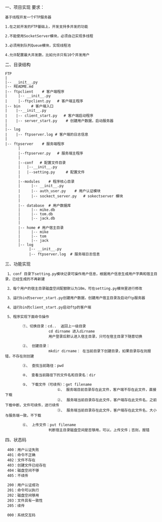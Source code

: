 一、项目实现
  要求：

    基于线程开发一个FTP服务器

    1.在之前开发的FTP基础上，开发支持多并发的功能

    2.不能使用SocketServer模块，必须自己实现多线程

    3.必须用到队列Queue模块，实现线程池

    4.允许配置最大并发数，比如允许只有10个并发用户

 二、目录结构

    FTP
    |
    |-- __init__.py
    |-- README.md
    |-- ftpclient    # 客户端程序
    |     |-- __init__.py
    |     |--ftpclient.py   # 客户端主程序
    |-- bin     # 客户端入口
    |    |--__init__.py
    |    |-- client_start.py   # 客户端启动程序
    |    |-- server_start.py    # 创建用户数据，启动服务器
    |
    |-- log
    |    |-- ftpserver.log # 客户端的日志信息
    |
    |-- ftpserver    # 服务端程序
          |
          |--ftpserver.py   # 服务端主程序
          |
          |--conf   # 配置文件目录
          |   |--__init__.py
          |   |--setting.py     # 配置文件
          |
          |--modules    # 程序核心目录
          |     |-- __init__.py
          |     |-- auth_user.py    # 用户认证模块
          |     |-- sockect_server.py   # sokectserver 模块
          |
          |-- database  # 用户数据库
          |     |-- mike.db
          |     |-- tom.db
          |     |-- jack.db
          |
          |-- home # 用户宿主目录
          |     |-- mike
          |     |-- tom
          |     |-- jack
          |-- log
               |-- __init__.py
               |-- ftpserver.log  # 服务端日志信息

 三、功能实现

     1、conf 目录下setting.py模块记录可操作用户信息，根据用户信息生成用户字典和宿主目录，已经生成的不再新建

     2、每个用户的宿主目录磁盘空间配额默认为10m，可在setting.py模块里进行修改

     3、运行bin的server_start.py创建用户数据，创建用户宿主目录及启动ftp服务器

     4、运行bin的client_start.py启动ftp的客户端

     5、程序实现下面命令操作

            ①、切换目录：cd..  返回上一级目录
                        cd dirname 进入dirname
                        用户登录后默认进入宿主目录，只可在宿主目录下随意切换

            ②、 创建目录：
                        mkdir dirname： 在当前目录下创建目录，如果目录存在则报错，不存在则创建

            ③、 查找当前路径：pwd

            ④、 查看当前路径下的文件名和目录名：dir

            ⑤、 下载文件（可续传）：get filename
                            ①、 服务端目前目录存在此文件，客户端不存在此文件，直接下载
                            ②、 服务端当前目录存在此文件，客户端存在此文件名，之前下载中断，文件可续传，进行续传
                            ③、 服务端当前目录存在此文件，客户端存在此文件名，大小与服务端一致，不下载

            ⑥、 上传文件：put filename
                        判断宿主目录磁盘空间是否够用，可以，上传文件；否则，报错

 四、状态码

     400：用户认证失败
     401：命令不正确
     402：文件不存在
     403：创建文件已经存在
     404：磁盘空间不够
     405：不续传

     200：用户认证成功
     201：命令可以执行
     202：磁盘空间够用
     203：文件具有一致性
     205：续传

     000：系统交互码
